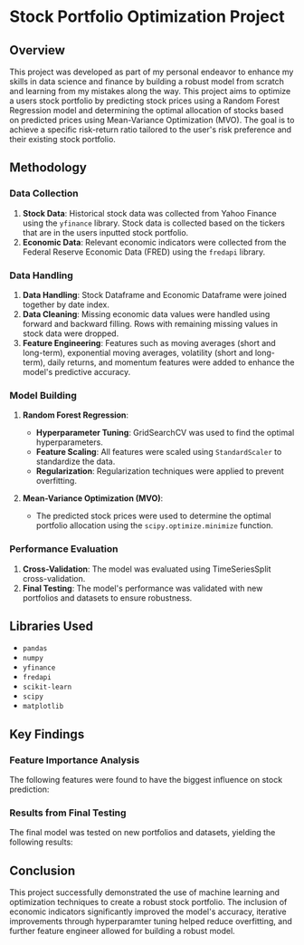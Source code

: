 # Stock Portfolio Optimization Project

## Overview

This project was developed as part of my personal endeavor to enhance my skills in data science and finance by building a robust model from scratch and learning from my mistakes along the way. This project aims to optimize a users stock portfolio by predicting stock prices using a Random Forest Regression model and determining the optimal allocation of stocks based on predicted prices using Mean-Variance Optimization (MVO). The goal is to achieve a specific risk-return ratio tailored to the user's risk preference and their existing stock portfolio.

## Methodology

### Data Collection

1. **Stock Data**: Historical stock data was collected from Yahoo Finance using the `yfinance` library. Stock data is collected based on the tickers that are in the users inputted stock portfolio.
2. **Economic Data**: Relevant economic indicators were collected from the Federal Reserve Economic Data (FRED) using the `fredapi` library.

### Data Handling

1.  **Data Handling**: Stock Dataframe and Economic Dataframe were joined together by date index.
2.  **Data Cleaning**: Missing economic data values were handled using forward and backward filling. Rows with remaining missing values in stock data were dropped.
3. **Feature Engineering**: Features such as moving averages (short and long-term), exponential moving averages, volatility (short and long-term), daily returns, and momentum features were added to enhance the model's predictive accuracy.

### Model Building

1. **Random Forest Regression**:
   - **Hyperparameter Tuning**: GridSearchCV was used to find the optimal hyperparameters.
   - **Feature Scaling**: All features were scaled using `StandardScaler` to standardize the data.
   - **Regularization**: Regularization techniques were applied to prevent overfitting.

2. **Mean-Variance Optimization (MVO)**:
   - The predicted stock prices were used to determine the optimal portfolio allocation using the `scipy.optimize.minimize` function.

### Performance Evaluation

1. **Cross-Validation**: The model was evaluated using TimeSeriesSplit cross-validation.
2. **Final Testing**: The model's performance was validated with new portfolios and datasets to ensure robustness.

## Libraries Used

- `pandas`
- `numpy`
- `yfinance`
- `fredapi`
- `scikit-learn`
- `scipy`
- `matplotlib`

## Key Findings

### Feature Importance Analysis

The following features were found to have the biggest influence on stock prediction:

### Results from Final Testing

The final model was tested on new portfolios and datasets, yielding the following results:

## Conclusion

This project successfully demonstrated the use of machine learning and optimization techniques to create a robust stock portfolio. The inclusion of economic indicators significantly improved the model's accuracy, iterative improvements through hyperparamter tuning helped reduce overfitting, and further feature engineer allowed for building a robust model.

